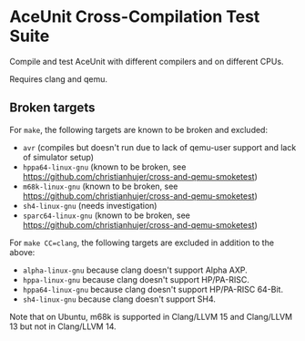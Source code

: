 # AceUnit Cross-Compilation Test Suite
Compile and test AceUnit with different compilers and on different CPUs.

Requires clang and qemu.

## Broken targets

For `make`, the following targets are known to be broken and excluded:
* `avr` (compiles but doesn't run due to lack of qemu-user support and lack of simulator setup)
* `hppa64-linux-gnu` (known to be broken, see https://github.com/christianhujer/cross-and-qemu-smoketest)
* `m68k-linux-gnu` (known to be broken, see https://github.com/christianhujer/cross-and-qemu-smoketest)
* `sh4-linux-gnu` (needs investigation)
* `sparc64-linux-gnu` (known to be broken, see https://github.com/christianhujer/cross-and-qemu-smoketest)

For `make CC=clang`, the following targets are excluded in addition to the above:
* `alpha-linux-gnu` because clang doesn't support Alpha AXP.
* `hppa-linux-gnu` because clang doesn't support HP/PA-RISC.
* `hppa64-linux-gnu` because clang doesn't support HP/PA-RISC 64-Bit.
* `sh4-linux-gnu` because clang doesn't support SH4.

Note that on Ubuntu, m68k is supported in Clang/LLVM 15 and Clang/LLVM 13 but not in Clang/LLVM 14.
